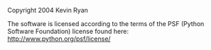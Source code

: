 Copyright 2004 Kevin Ryan

The software is licensed according to the terms of the PSF (Python Software Foundation) license found here: http://www.python.org/psf/license/